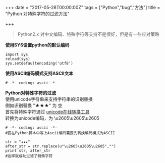 +++
date = "2017-05-28T00:00:00Z"
tags = ["Python","bug","方法"]
title = "Python 对特殊字符的过滤方法"

+++

> Python2.x 对中文编码、特殊字符等支持不是很好，但是有一些应对策略<!--more-->

**使用SYS设置python的默认编码**  
```
import sys  
reload(sys)  
sys.setdefaultencoding('utf8')   
```

**使用ASCII编码模式支持ASCII文本**
```
# -*- coding: ascii -*-
```

**Python对特殊字符的过滤**  
使用unicode字符串来支持字符串的识别替换  
例如识别替换 "★★★" 为 空  
首先将特殊字符通过 [unicode在线转换工具](http://tool.chinaz.com/tools/unicode.aspx)  
转换为unicode编码，为 \u2605\u2605\u2605  
```
# -*- coding: ascii -*-
#要在Python脚本中写上Ascii编码需要先转换编码模式为ASCII  

str = "★★★"
after_str = str.replace(u"\u2605\u2605\u2605","")
print str, after_str
#这样就成功过滤了特殊字符
```
